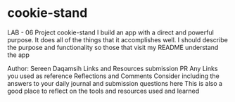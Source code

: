 # cookie-stand
LAB - 06
Project cookie-stand
I build an app with a direct and powerful purpose. It does all of the things that it accomplishes well. I should describe the purpose and functionality so those that visit my README understand the app

Author: Sereen Daqamsih
Links and Resources
submission PR
Any Links you used as reference
Reflections and Comments
Consider including the answers to your daily journal and submission questions here
This is also a good place to reflect on the tools and resources used and learned

 